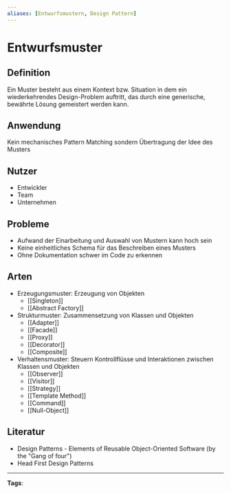 ```yaml
---
aliases: [Entwurfsmustern, Design Pattern]
---
```


# Entwurfsmuster

## Definition

Ein Muster besteht aus einem Kontext bzw. Situation in dem ein wiederkehrendes Design-Problem auftritt, das durch eine generische, bewährte Lösung gemeistert werden kann.

## Anwendung

Kein mechanisches Pattern Matching sondern Übertragung der Idee des Musters

## Nutzer

- Entwickler
- Team
- Unternehmen

## Probleme

- Aufwand der Einarbeitung und Auswahl von Mustern kann hoch sein
- Keine einheitliches Schema für das Beschreiben eines Musters
- Ohne Dokumentation schwer im Code zu erkennen

## Arten

- Erzeugungsmuster: Erzeugung von Objekten
  - [[Singleton]]
  - [[Abstract Factory]]
- Strukturmuster: Zusammensetzung von Klassen und Objekten
  - [[Adapter]]
  - [[Facade]]
  - [[Proxy]]
  - [[Decorator]]
  - [[Composite]]
- Verhaltensmuster: Steuern Kontrollflüsse und Interaktionen zwischen Klassen und Objekten
  - [[Observer]]
  - [[Visitor]]
  - [[Strategy]]
  - [[Template Method]]
  - [[Command]]
  - [[Null-Object]]

## Literatur

- Design Patterns - Elements of Reusable Object-Oriented Software (by the "Gang of four")
- Head First Design Patterns

---

**Tags**:
